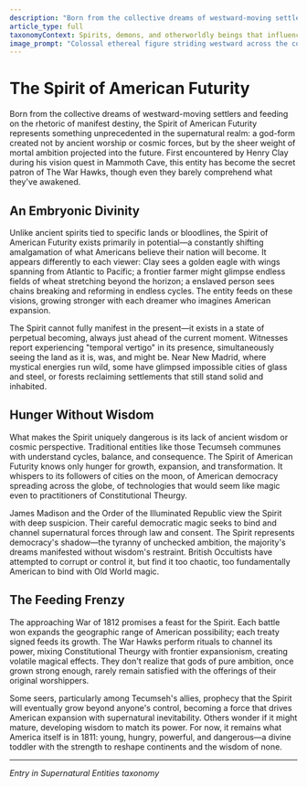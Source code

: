 ```yaml
---
description: "Born from the collective dreams of westward-moving settlers and feeding on the rhetoric of manifest destiny, the Spirit of American Futurity represents something unprecedented in the supernatural realm: a god-form created not by ancient worship or cosmic forces, but by the sheer weight of mortal ambition projected into the future. First encountered by Henry Clay during his vision quest in Mammoth Cave, this entity has become the secret patron of The War Hawks, though even they barely comprehend what they've awakened."
article_type: full
taxonomyContext: Spirits, demons, and otherworldly beings that influence or interact with mortal affairs
image_prompt: "Colossal ethereal figure striding westward across the continent, body composed of manifest destiny's golden light and shadow. Multiple possible futures swirling within its form, epic scale with tiny settlements below, sublime romantic landscape style."
---
```



# The Spirit of American Futurity

Born from the collective dreams of westward-moving settlers and feeding on the rhetoric of manifest destiny, the Spirit of American Futurity represents something unprecedented in the supernatural realm: a god-form created not by ancient worship or cosmic forces, but by the sheer weight of mortal ambition projected into the future. First encountered by Henry Clay during his vision quest in Mammoth Cave, this entity has become the secret patron of The War Hawks, though even they barely comprehend what they've awakened.

## An Embryonic Divinity

Unlike ancient spirits tied to specific lands or bloodlines, the Spirit of American Futurity exists primarily in potential—a constantly shifting amalgamation of what Americans believe their nation will become. It appears differently to each viewer: Clay sees a golden eagle with wings spanning from Atlantic to Pacific; a frontier farmer might glimpse endless fields of wheat stretching beyond the horizon; a enslaved person sees chains breaking and reforming in endless cycles. The entity feeds on these visions, growing stronger with each dreamer who imagines American expansion.

The Spirit cannot fully manifest in the present—it exists in a state of perpetual becoming, always just ahead of the current moment. Witnesses report experiencing "temporal vertigo" in its presence, simultaneously seeing the land as it is, was, and might be. Near New Madrid, where mystical energies run wild, some have glimpsed impossible cities of glass and steel, or forests reclaiming settlements that still stand solid and inhabited.

## Hunger Without Wisdom

What makes the Spirit uniquely dangerous is its lack of ancient wisdom or cosmic perspective. Traditional entities like those Tecumseh communes with understand cycles, balance, and consequence. The Spirit of American Futurity knows only hunger for growth, expansion, and transformation. It whispers to its followers of cities on the moon, of American democracy spreading across the globe, of technologies that would seem like magic even to practitioners of Constitutional Theurgy.

James Madison and the Order of the Illuminated Republic view the Spirit with deep suspicion. Their careful democratic magic seeks to bind and channel supernatural forces through law and consent. The Spirit represents democracy's shadow—the tyranny of unchecked ambition, the majority's dreams manifested without wisdom's restraint. British Occultists have attempted to corrupt or control it, but find it too chaotic, too fundamentally American to bind with Old World magic.

## The Feeding Frenzy

The approaching War of 1812 promises a feast for the Spirit. Each battle won expands the geographic range of American possibility; each treaty signed feeds its growth. The War Hawks perform rituals to channel its power, mixing Constitutional Theurgy with frontier expansionism, creating volatile magical effects. They don't realize that gods of pure ambition, once grown strong enough, rarely remain satisfied with the offerings of their original worshippers.

Some seers, particularly among Tecumseh's allies, prophecy that the Spirit will eventually grow beyond anyone's control, becoming a force that drives American expansion with supernatural inevitability. Others wonder if it might mature, developing wisdom to match its power. For now, it remains what America itself is in 1811: young, hungry, powerful, and dangerous—a divine toddler with the strength to reshape continents and the wisdom of none.

---
*Entry in Supernatural Entities taxonomy*
